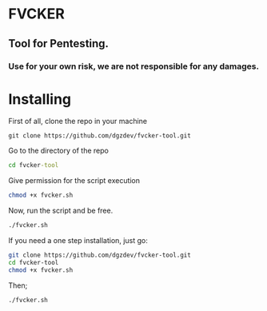 # FVCKER
## Tool for Pentesting.
### Use for your own risk, we are not responsible for any damages.

# Installing
First of all, clone the repo in your machine
```git
git clone https://github.com/dgzdev/fvcker-tool.git
```
Go to the directory of the repo
```cmd
cd fvcker-tool
```
Give permission for the script execution
```sh
chmod +x fvcker.sh
```
Now, run the script and be free.
```sh
./fvcker.sh
```

If you need a one step installation, just go:
```sh
git clone https://github.com/dgzdev/fvcker-tool.git
cd fvcker-tool
chmod +x fvcker.sh
```
Then;
```sh
./fvcker.sh
```